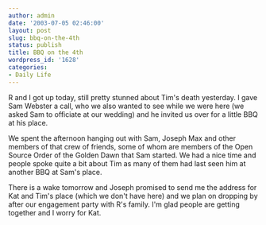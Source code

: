 ```yaml
---
author: admin
date: '2003-07-05 02:46:00'
layout: post
slug: bbq-on-the-4th
status: publish
title: BBQ on the 4th
wordpress_id: '1628'
categories:
- Daily Life
---
```

R and I got up today, still pretty stunned about Tim&apos;s death yesterday. I gave Sam Webster a call, who we also wanted to see while we were here (we asked Sam to officiate at our wedding) and he invited us over for a little BBQ at his place.

We spent the afternoon hanging out with Sam, Joseph Max and other members of that crew of friends, some of whom are members of the Open Source Order of the Golden Dawn that Sam started. We had a nice time and people spoke quite a bit about Tim as many of them had last seen him at another BBQ at Sam&apos;s place.

There is a wake tomorrow and Joseph promised to send me the address for Kat and Tim&apos;s place (which we don&apos;t have here) and we plan on dropping by after our engagement party with R&apos;s family. I&apos;m glad people are getting together and I worry for Kat.
